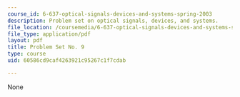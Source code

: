 ```yaml
---
course_id: 6-637-optical-signals-devices-and-systems-spring-2003
description: Problem set on optical signals, devices, and systems.
file_location: /coursemedia/6-637-optical-signals-devices-and-systems-spring-2003/60586cd9caf4263921c95267c1f7cdab_6637pset9.pdf
file_type: application/pdf
layout: pdf
title: Problem Set No. 9
type: course
uid: 60586cd9caf4263921c95267c1f7cdab

---
```

None